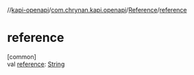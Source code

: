 //[kapi-openapi](../../../index.md)/[com.chrynan.kapi.openapi](../index.md)/[Reference](index.md)/[reference](reference.md)

# reference

[common]\
val [reference](reference.md): [String](https://kotlinlang.org/api/latest/jvm/stdlib/kotlin/-string/index.html)
